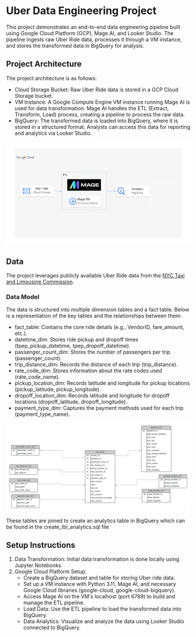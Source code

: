 # Uber Data Engineering Project

This project demonstrates an end-to-end data engineering pipeline built using Google Cloud Platform (GCP), Mage AI, and Looker Studio. The pipeline ingests raw Uber Ride data, processes it through a VM instance, and stores the transformed data in BigQuery for analysis.

## Project Architecture

The project architecture is as follows:

  - Cloud Storage Bucket: Raw Uber Ride data is stored in a GCP Cloud Storage bucket.
  - VM Instance: A Google Compute Engine VM instance running Mage AI is used for data transformation. Mage AI handles the ETL (Extract, Transform, Load) process, creating a pipeline to process the raw data.
  - BigQuery: The transformed data is loaded into BigQuery, where it is stored in a structured format. Analysts can access this data for reporting and analytics via Looker Studio.

![Architecture Image](/images/architecture.jpg)

## Data

The project leverages publicly available Uber Ride data from the [NYC Taxi and Limousine Commission](https://www.nyc.gov/site/tlc/about/tlc-trip-record-data.page).

### Data Model

The data is structured into multiple dimension tables and a fact table. Below is a representation of the key tables and the relationships between them:

  - fact_table: Contains the core ride details (e.g., VendorID, fare_amount, etc.).
  - datetime_dim: Stores ride pickup and dropoff times (tpep_pickup_datetime, tpep_dropoff_datetime).
  - passenger_count_dim: Stores the number of passengers per trip (passenger_count).
  - trip_distance_dim: Records the distance of each trip (trip_distance).
  - rate_code_dim: Stores information about the rate codes used (rate_code_name).
  - pickup_location_dim: Records latitude and longitude for pickup locations (pickup_latitude, pickup_longitude).
  - dropoff_location_dim: Records latitude and longitude for dropoff locations (dropoff_latitude, dropoff_longitude).
  - payment_type_dim: Captures the payment methods used for each trip (payment_type_name).

![Data Model](/images/data_model.jpeg)

These tables are joined to create an analytics table in BigQuery which can be found in the create_tbl_analytics.sql file

## Setup Instructions

1. Data Transformation: Initial data transformation is done locally using Jupyter Notebooks.
2. Google Cloud Platform Setup:
   - Create a BigQuery dataset and table for storing Uber ride data.
   - Set up a VM instance with Python 3.11, Mage AI, and necessary Google Cloud libraries (google-cloud, google-cloud-bigquery).
   - Access Mage AI on the VM's localhost (port 6789) to build and manage the ETL pipeline.
   - Load Data: Use the ETL pipeline to load the transformed data into BigQuery.
   - Data Analytics: Visualize and analyze the data using Looker Studio connected to BigQuery.
